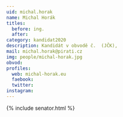 ```yaml
---
uid: michal.horak
name: Michal Horák
titles: 
  before: ing.
  after: 
category: kandidat2020
description: Kandidát v obvodě č.  (JČK), 
mail: michal.horak@pirati.cz
img: people/michal-horak.jpg
obvod: 
profiles: 
  web: michal-horak.eu
  faebook: 
  twitter: 
instagram: 
---
```


{% include senator.html %} 

